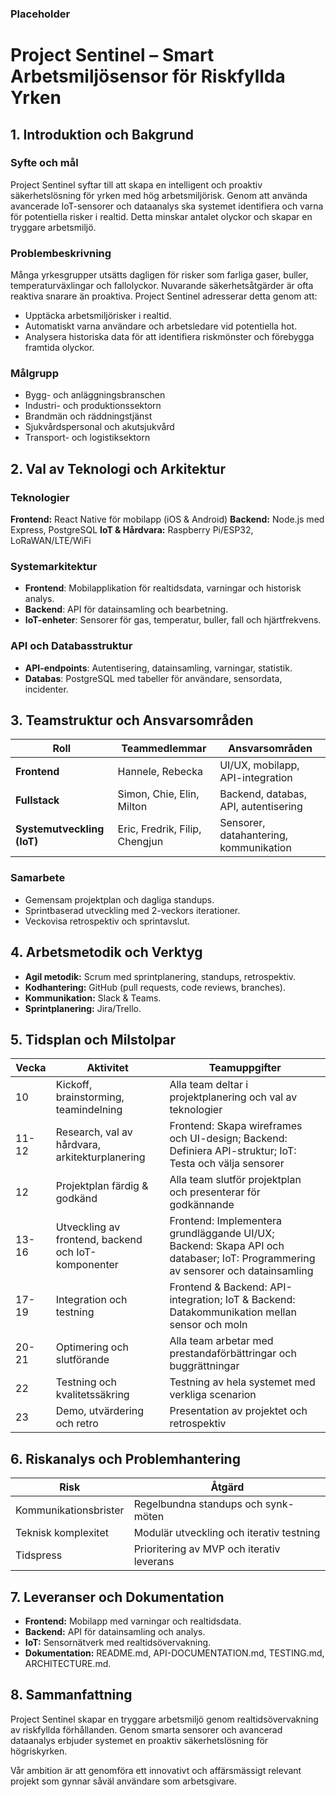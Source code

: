 ### Placeholder
# Project Sentinel – Smart Arbetsmiljösensor för Riskfyllda Yrken

## 1. Introduktion och Bakgrund
### Syfte och mål
Project Sentinel syftar till att skapa en intelligent och proaktiv säkerhetslösning för yrken med hög arbetsmiljörisk. Genom att använda avancerade IoT-sensorer och dataanalys ska systemet identifiera och varna för potentiella risker i realtid. Detta minskar antalet olyckor och skapar en tryggare arbetsmiljö.

### Problembeskrivning
Många yrkesgrupper utsätts dagligen för risker som farliga gaser, buller, temperaturväxlingar och fallolyckor. Nuvarande säkerhetsåtgärder är ofta reaktiva snarare än proaktiva. Project Sentinel adresserar detta genom att:
- Upptäcka arbetsmiljörisker i realtid.
- Automatiskt varna användare och arbetsledare vid potentiella hot.
- Analysera historiska data för att identifiera riskmönster och förebygga framtida olyckor.

### Målgrupp
- Bygg- och anläggningsbranschen
- Industri- och produktionssektorn
- Brandmän och räddningstjänst
- Sjukvårdspersonal och akutsjukvård
- Transport- och logistiksektorn

## 2. Val av Teknologi och Arkitektur

### Teknologier
**Frontend:** React Native för mobilapp (iOS & Android) 
**Backend:** Node.js med Express, PostgreSQL 
**IoT & Hårdvara:** Raspberry Pi/ESP32, LoRaWAN/LTE/WiFi

### Systemarkitektur
- **Frontend**: Mobilapplikation för realtidsdata, varningar och historisk analys.
- **Backend**: API för datainsamling och bearbetning.
- **IoT-enheter**: Sensorer för gas, temperatur, buller, fall och hjärtfrekvens.

### API och Databasstruktur
- **API-endpoints**: Autentisering, datainsamling, varningar, statistik.
- **Databas**: PostgreSQL med tabeller för användare, sensordata, incidenter.

## 3. Teamstruktur och Ansvarsområden

| Roll | Teammedlemmar | Ansvarsområden |
|------|--------------|----------------|
| **Frontend** | Hannele, Rebecka | UI/UX, mobilapp, API-integration |
| **Fullstack** | Simon, Chie, Elin, Milton | Backend, databas, API, autentisering |
| **Systemutveckling (IoT)** | Eric, Fredrik, Filip, Chengjun | Sensorer, datahantering, kommunikation |

### Samarbete
- Gemensam projektplan och dagliga standups.
- Sprintbaserad utveckling med 2-veckors iterationer.
- Veckovisa retrospektiv och sprintavslut.

## 4. Arbetsmetodik och Verktyg
- **Agil metodik:** Scrum med sprintplanering, standups, retrospektiv.
- **Kodhantering:** GitHub (pull requests, code reviews, branches).
- **Kommunikation:** Slack & Teams.
- **Sprintplanering:** Jira/Trello.

## 5. Tidsplan och Milstolpar

| Vecka | Aktivitet | Teamuppgifter |
|-------|----------|--------------|
| 10 | Kickoff, brainstorming, teamindelning | Alla team deltar i projektplanering och val av teknologier |
| 11-12 | Research, val av hårdvara, arkitekturplanering | Frontend: Skapa wireframes och UI-design; Backend: Definiera API-struktur; IoT: Testa och välja sensorer |
| 12 | Projektplan färdig & godkänd | Alla team slutför projektplan och presenterar för godkännande |
| 13-16 | Utveckling av frontend, backend och IoT-komponenter | Frontend: Implementera grundläggande UI/UX; Backend: Skapa API och databaser; IoT: Programmering av sensorer och datainsamling |
| 17-19 | Integration och testning | Frontend & Backend: API-integration; IoT & Backend: Datakommunikation mellan sensor och moln |
| 20-21 | Optimering och slutförande | Alla team arbetar med prestandaförbättringar och buggrättningar |
| 22 | Testning och kvalitetssäkring | Testning av hela systemet med verkliga scenarion |
| 23 | Demo, utvärdering och retro | Presentation av projektet och retrospektiv |

## 6. Riskanalys och Problemhantering

| Risk | Åtgärd |
|------|---------|
| Kommunikationsbrister | Regelbundna standups och synk-möten |
| Teknisk komplexitet | Modulär utveckling och iterativ testning |
| Tidspress | Prioritering av MVP och iterativ leverans |

## 7. Leveranser och Dokumentation
- **Frontend:** Mobilapp med varningar och realtidsdata.
- **Backend:** API för datainsamling och analys.
- **IoT:** Sensornätverk med realtidsövervakning.
- **Dokumentation:** README.md, API-DOCUMENTATION.md, TESTING.md, ARCHITECTURE.md.

## 8. Sammanfattning
Project Sentinel skapar en tryggare arbetsmiljö genom realtidsövervakning av riskfyllda förhållanden. Genom smarta sensorer och avancerad dataanalys erbjuder systemet en proaktiv säkerhetslösning för högriskyrken. 

Vår ambition är att genomföra ett innovativt och affärsmässigt relevant projekt som gynnar såväl användare som arbetsgivare.

